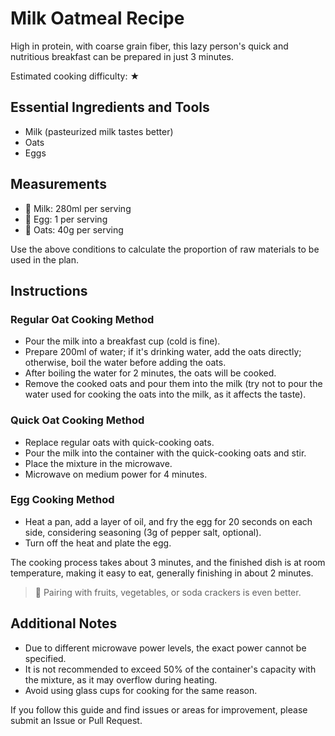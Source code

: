 # Milk Oatmeal Recipe

High in protein, with coarse grain fiber, this lazy person's quick and nutritious breakfast can be prepared in just 3 minutes.

Estimated cooking difficulty: ★

## Essential Ingredients and Tools

- Milk (pasteurized milk tastes better)
- Oats
- Eggs

## Measurements

- 🥛 Milk: 280ml per serving
- 🍳 Egg: 1 per serving
- 🍚 Oats: 40g per serving

Use the above conditions to calculate the proportion of raw materials to be used in the plan.

## Instructions

### Regular Oat Cooking Method

- Pour the milk into a breakfast cup (cold is fine).
- Prepare 200ml of water; if it's drinking water, add the oats directly; otherwise, boil the water before adding the oats.
- After boiling the water for 2 minutes, the oats will be cooked.
- Remove the cooked oats and pour them into the milk (try not to pour the water used for cooking the oats into the milk, as it affects the taste).

### Quick Oat Cooking Method

- Replace regular oats with quick-cooking oats.
- Pour the milk into the container with the quick-cooking oats and stir.
- Place the mixture in the microwave.
- Microwave on medium power for 4 minutes.

### Egg Cooking Method

- Heat a pan, add a layer of oil, and fry the egg for 20 seconds on each side, considering seasoning (3g of pepper salt, optional).
- Turn off the heat and plate the egg.

The cooking process takes about 3 minutes, and the finished dish is at room temperature, making it easy to eat, generally finishing in about 2 minutes.

> 🥑 Pairing with fruits, vegetables, or soda crackers is even better.

## Additional Notes

- Due to different microwave power levels, the exact power cannot be specified.
- It is not recommended to exceed 50% of the container's capacity with the mixture, as it may overflow during heating.
- Avoid using glass cups for cooking for the same reason.

If you follow this guide and find issues or areas for improvement, please submit an Issue or Pull Request.
